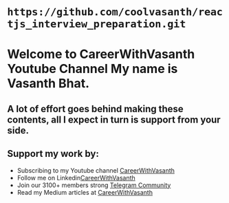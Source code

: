 # `https://github.com/coolvasanth/reactjs_interview_preparation.git`
# Welcome to CareerWithVasanth Youtube Channel My name is Vasanth Bhat. 
## A lot of effort goes behind making these contents, all I expect in turn is support from your side.

## Support my work by:

- Subscribing to my Youtube channel [CareerWithVasanth](https://www.youtube.com/@careerwithvasanth)
- Follow me on Linkedin[CareerWithVasanth](https://www.linkedin.com/in/careerwithvasanth/)
- Join our 3100+ members strong [Telegram Community](http://t.me/uncommongeek)
- Read my Medium articles at [CareerWithVasanth](https://careerwithvasanth.medium.com/)
